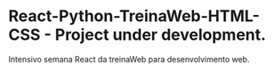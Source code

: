 # React-Python-TreinaWeb-HTML-CSS - Project under development.
Intensivo semana React da treinaWeb para desenvolvimento web.
